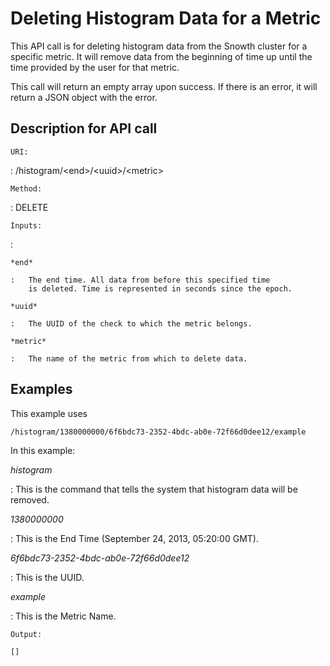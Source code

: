 Deleting Histogram Data for a Metric
====================================

This API call is for deleting histogram data from the Snowth cluster for
a specific metric. It will remove data from the beginning of time up
until the time provided by the user for that metric.

This call will return an empty array upon success. If there is an error,
it will return a JSON object with the error.

Description for API call
------------------------

`URI:`

:   /histogram/&lt;end&gt;/&lt;uuid&gt;/&lt;metric&gt;

`Method:`

:   DELETE

`Inputs:`

:   

    *end*

    :   The end time. All data from before this specified time
        is deleted. Time is represented in seconds since the epoch.

    *uuid*

    :   The UUID of the check to which the metric belongs.

    *metric*

    :   The name of the metric from which to delete data.

Examples
--------

This example uses

    /histogram/1380000000/6f6bdc73-2352-4bdc-ab0e-72f66d0dee12/example

In this example:

*histogram*

:   This is the command that tells the system that histogram data will
    be removed.

*1380000000*

:   This is the End Time (September 24, 2013, 05:20:00 GMT).

*6f6bdc73-2352-4bdc-ab0e-72f66d0dee12*

:   This is the UUID.

*example*

:   This is the Metric Name.

`Output:`

    []

